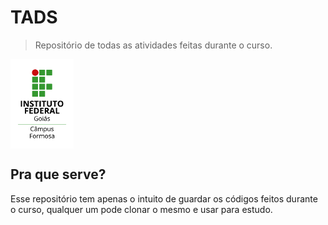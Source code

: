 # TADS
> Repositório de todas as atividades feitas durante o curso.

<img src="logo-ifg-formosa.png" width="20%" align="center">

## Pra que serve?

Esse repositório tem apenas o intuito de guardar os códigos feitos durante o curso, qualquer um pode clonar o mesmo e usar para estudo.
